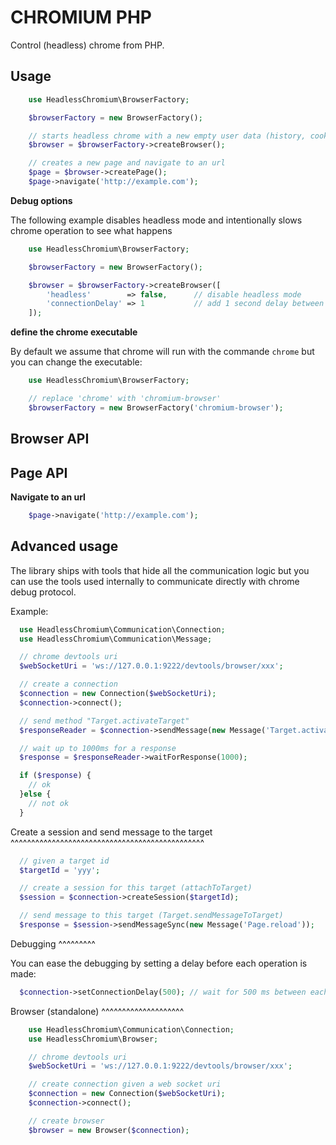CHROMIUM PHP
============

Control (headless) chrome from PHP.


Usage
-----

```php
    use HeadlessChromium\BrowserFactory;

    $browserFactory = new BrowserFactory();

    // starts headless chrome with a new empty user data (history, cookies, cache, etc...)
    $browser = $browserFactory->createBrowser();

    // creates a new page and navigate to an url
    $page = $browser->createPage();
    $page->navigate('http://example.com');
```

**Debug options**

The following example disables headless mode and intentionally slows chrome operation to see what happens

```php
    use HeadlessChromium\BrowserFactory;

    $browserFactory = new BrowserFactory();

    $browser = $browserFactory->createBrowser([
        'headless'        => false,      // disable headless mode
        'connectionDelay' => 1           // add 1 second delay between each operation to chrome
    ]);
```

**define the chrome executable**

By default we assume that chrome will run with the commande ``chrome`` but you can change the executable:

```php
    use HeadlessChromium\BrowserFactory;

    // replace 'chrome' with 'chromium-browser'
    $browserFactory = new BrowserFactory('chromium-browser');
```


Browser API
-----------




Page API
--------

**Navigate to an url**

```php
    $page->navigate('http://example.com');
```

Advanced usage
--------------

The library ships with tools that hide all the communication logic but you can use the tools used internally to
communicate directly with chrome debug protocol.

Example:

```php
  use HeadlessChromium\Communication\Connection;
  use HeadlessChromium\Communication\Message;

  // chrome devtools uri
  $webSocketUri = 'ws://127.0.0.1:9222/devtools/browser/xxx';

  // create a connection
  $connection = new Connection($webSocketUri);
  $connection->connect();

  // send method "Target.activateTarget"
  $responseReader = $connection->sendMessage(new Message('Target.activateTarget', ['targetId' => 'xxx']));

  // wait up to 1000ms for a response
  $response = $responseReader->waitForResponse(1000);

  if ($response) {
    // ok
  }else {
    // not ok
  }
```

Create a session and send message to the target
^^^^^^^^^^^^^^^^^^^^^^^^^^^^^^^^^^^^^^^^^^^^^^^

```php
  // given a target id
  $targetId = 'yyy';

  // create a session for this target (attachToTarget)
  $session = $connection->createSession($targetId);

  // send message to this target (Target.sendMessageToTarget)
  $response = $session->sendMessageSync(new Message('Page.reload'));
```

Debugging
^^^^^^^^^

You can ease the debugging by setting a delay before each operation is made:

```php
  $connection->setConnectionDelay(500); // wait for 500 ms between each operation to ease debugging
```

Browser (standalone)
^^^^^^^^^^^^^^^^^^^^

```php
    use HeadlessChromium\Communication\Connection;
    use HeadlessChromium\Browser;

    // chrome devtools uri
    $webSocketUri = 'ws://127.0.0.1:9222/devtools/browser/xxx';

    // create connection given a web socket uri
    $connection = new Connection($webSocketUri);
    $connection->connect();

    // create browser
    $browser = new Browser($connection);
```